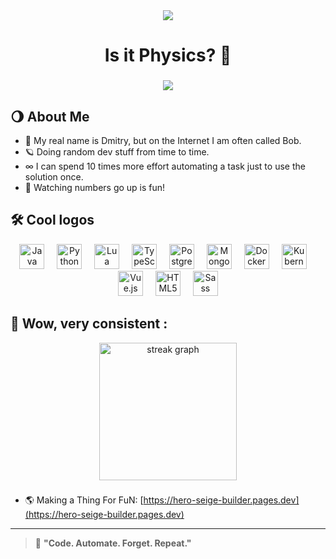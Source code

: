 <div align="center">
  <img src="https://visitor-badge.laobi.icu/badge?page_id=bob302.bob302" />
</div>

###

<div align="center">
  <h1 align="center">Is it Physics? 🌌</h1>
</div>

###

<div align="center">
  <img src="https://c.tenor.com/t76aYe97PhgAAAAC/hole-black-hole.gif"/>
</div>

###

## 🌖 About Me

- 🌠 My real name is Dmitry, but on the Internet I am often called Bob. 
- 🪐 Doing random dev stuff from time to time.  
- ∞ I can spend 10 times more effort automating a task just to use the solution once.  
- 🧮 Watching numbers go up is fun!  

###

## 🛠 Cool logos

<div align="center">
  <img src="https://cdn.jsdelivr.net/gh/devicons/devicon/icons/java/java-original.svg" height="40" alt="Java" />
  <img width="12" />
  <img src="https://cdn.jsdelivr.net/gh/devicons/devicon/icons/python/python-original.svg" height="40" alt="Python" />
  <img width="12" />
  <img src="https://cdn.jsdelivr.net/gh/devicons/devicon/icons/lua/lua-original.svg" height="40" alt="Lua" />
  <img width="12" />
  <img src="https://cdn.jsdelivr.net/gh/devicons/devicon/icons/typescript/typescript-original.svg" height="40" alt="TypeScript" />
  <img width="12" />
  <img src="https://cdn.jsdelivr.net/gh/devicons/devicon/icons/postgresql/postgresql-plain.svg" height="40" alt="PostgreSQL" />
  <img width="12" />
  <img src="https://cdn.jsdelivr.net/gh/devicons/devicon/icons/mongodb/mongodb-original.svg" height="40" alt="MongoDB" />
  <img width="12" />
  <img src="https://cdn.jsdelivr.net/gh/devicons/devicon/icons/docker/docker-plain-wordmark.svg" height="40" alt="Docker" />
  <img width="12" />
  <img src="https://cdn.jsdelivr.net/gh/devicons/devicon/icons/kubernetes/kubernetes-plain.svg" height="40" alt="Kubernetes" />
  <img width="12" />
  <img src="https://cdn.jsdelivr.net/gh/devicons/devicon/icons/vuejs/vuejs-original.svg" height="40" alt="Vue.js" />
  <img width="12" />
  <img src="https://cdn.jsdelivr.net/gh/devicons/devicon/icons/html5/html5-original.svg" height="40" alt="HTML5" />
  <img width="12" />
  <img src="https://cdn.jsdelivr.net/gh/devicons/devicon/icons/sass/sass-original.svg" height="40" alt="Sass" />
</div>

###

## 👀 Wow, very consistent :

<div align="center">
  <img src="https://streak-stats.demolab.com?user=bob302&locale=en&mode=daily&theme=synthwave&hide_border=true&border_radius=1&order=3" height="220" alt="streak graph" />
</div>

###

- 🌎 Making a Thing For FuN: [https://hero-seige-builder.pages.dev](https://hero-seige-builder.pages.dev)  

---

> 🚀 **"Code. Automate. Forget. Repeat."**  

